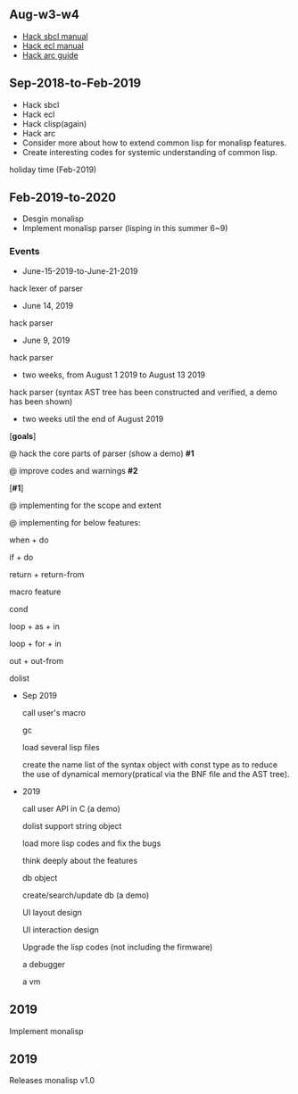 
## Aug-w3-w4
- [Hack sbcl manual](http://sbcl.org/manual/sbcl.pdf)
- [Hack ecl manual](https://common-lisp.net/project/ecl/static/manual/)
- [Hack arc guide](http://paulgraham.com/arc.html)

## Sep-2018-to-Feb-2019
- Hack sbcl
- Hack ecl
- Hack clisp(again)
- Hack arc
- Consider more about how to extend common lisp for monalisp features.
- Create interesting codes for systemic understanding of common lisp.

holiday time (Feb-2019)

## Feb-2019-to-2020

- Desgin monalisp
- Implement monalisp parser (lisping in this summer 6~9)

### Events

- June-15-2019-to-June-21-2019

hack lexer of parser

- June 14, 2019

hack parser

- June 9, 2019

hack parser

- two weeks, from August 1 2019 to August 13 2019

hack parser (syntax AST tree has been constructed and verified, a demo has been shown)

- two weeks util the end of August 2019

[**goals**]

@ hack the core parts of parser (show a demo)  **#1**

@ improve codes and warnings  **#2**

[**#1**]

@ implementing for the scope and extent

@ implementing for below features:

when + do

if + do

return + return-from

macro feature

cond

loop + as + in

loop + for + in

out + out-from

dolist


- Sep 2019

	call user's macro
	
	gc
	
	load several lisp files
	
	create the name list of the syntax object with const type as to reduce the use of 
	dynamical memory(pratical via the BNF file and the AST tree).
	
			
- 2019

	call user API in C (a demo)
	
	dolist
	support string object
		
	load more lisp codes and fix the bugs

	think deeply about the features
	 
	db object

	create/search/update db (a demo)
	
	UI layout design
	
	UI interaction design
	
	Upgrade the lisp codes (not including the firmware)
	
	a debugger
	
	a vm
	
	
## 2019
Implement monalisp


## 2019
Releases monalisp v1.0


   
   





